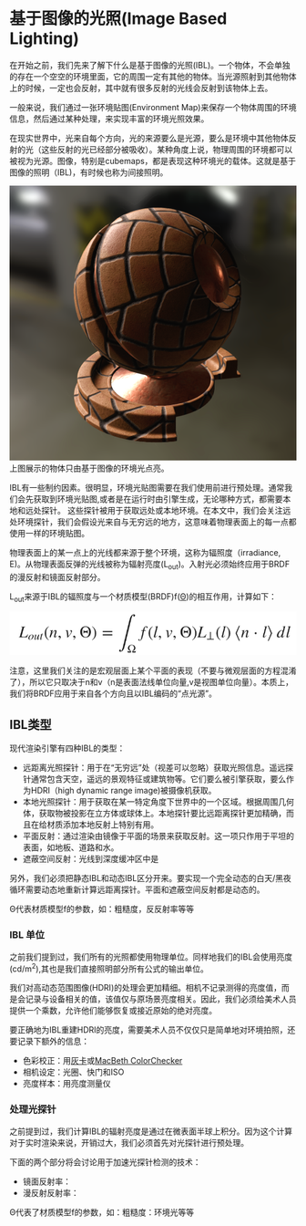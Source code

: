 # 基于图像的光照(Image Based Lighting)

在开始之前，我们先来了解下什么是基于图像的光照(IBL)。一个物体，不会单独的存在一个空空的环境里面，它的周围一定有其他的物体。当光源照射到其他物体上的时候，一定也会反射，其中就有很多反射的光线会反射到该物体上去。

一般来说，我们通过一张环境贴图(Environment Map)来保存一个物体周围的环境信息，然后通过某种处理，来实现丰富的环境光照效果。

在现实世界中，光来自每个方向，光的来源要么是光源，要么是环境中其他物体反射的光（这些反射的光已经部分被吸收）。某种角度上说，物理周围的环境都可以被视为光源。图像，特别是cubemaps，都是表现这种环境光的载体。这就是基于图像的照明（IBL)，有时候也称为间接照明。

![screenshot_ball_ibl](../../../assets/lightning/5.3/screenshot_ball_ibl.png)
上图展示的物体只由基于图像的环境光点亮。

IBL有一些制约因素。很明显，环境光贴图需要在我们使用前进行预处理。通常我们会先获取到环境光贴图,或者是在运行时由引擎生成，无论哪种方式，都需要本地和远处探针。
这些探针被用于获取远处或本地环境。在本文中，我们会关注远处环境探针，我们会假设光来自与无穷远的地方，这意味着物理表面上的每一点都使用一样的环境贴图。

物理表面上的某一点上的光线都来源于整个环境，这称为辐照度（irradiance, E)。从物理表面反弹的光线被称为辐射亮度(L<sub>out</sub>)。入射光必须始终应用于BRDF的漫反射和镜面反射部分。

L<sub>out</sub>来源于IBL的辐照度与一个材质模型(BRDF)f([Θ](#Θ))的相互作用，计算如下：

![76](../../../assets/lightning/5.3/76.png)

注意，这里我们关注的是宏观层面上某个平面的表现（不要与微观层面的方程混淆了），所以它只取决于n和v（n是表面法线单位向量,v是视图单位向量）。本质上，我们将BRDF应用于来自各个方向且以IBL编码的“点光源”。

## IBL类型

现代渲染引擎有四种IBL的类型：
- 远距离光照探针：用于在“无穷远”处（视差可以忽略）获取光照信息。遥远探针通常包含天空，遥远的景观特征或建筑物等。它们要么被引擎获取，要么作为HDRI（high dynamic range image)被摄像机获取。
- 本地光照探针：用于获取在某一特定角度下世界中的一个区域。根据周围几何体，获取物被投影在立方体或球体上。本地探针要比远距离探针更加精确，而且在给材质添加本地反射上特别有用。
- 平面反射：通过渲染由镜像于平面的场景来获取反射。这一项只作用于平坦的表面，如地板、道路和水。
- 遮蔽空间反射：光线到深度缓冲区中是

另外，我们必须把静态IBL和动态IBL区分开来。要实现一个完全动态的白天/黑夜循环需要动态地重新计算远距离探针。平面和遮蔽空间反射都是动态的。

<div id="Θ">Θ代表材质模型f的参数，如：粗糙度，反反射率等等</div>

### IBL 单位

之前我们提到过，我们所有的光照都使用物理单位。同样地我们的IBL会使用亮度(cd/m<sup>2</sup>),其也是我们直接照明部分所有公式的输出单位。

我们对高动态范围图像(HDRI)的处理会更加精细。相机不记录测得的亮度值，而是会记录与设备相关的值，该值仅与原场景亮度相关。因此，我们必须给美术人员提供一个乘数，允许他们能够恢复或接近原始的绝对亮度。

要正确地为IBL重建HDRI的亮度，需要美术人员不仅仅只是简单地对环境拍照，还要记录下额外的信息：
- 色彩校正：用[灰卡](https://www.mediacollege.com/lighting/equipment/gray-card.html)或[MacBeth ColorChecker](https://en.wikipedia.org/wiki/ColorChecker)
- 相机设定：光圈、快门和ISO
- 亮度样本：用亮度测量仪

### 处理光探针

之前提到过，我们计算IBL的辐射亮度是通过在微表面半球上积分。因为这个计算对于实时渲染来说，开销过大，我们必须首先对光探针进行预处理。

下面的两个部分将会讨论用于加速光探针检测的技术：

- 镜面反射率：
- 漫反射反射率：

<span id="Θ">Θ代表了材质模型f的参数，如：粗糙度：环境光等等</span>
